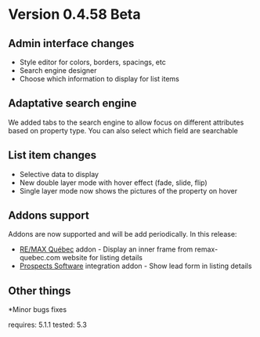 # Version 0.4.58 Beta

## Admin interface changes

* Style editor for colors, borders, spacings, etc
* Search engine designer
* Choose which information to display for list items


## Adaptative search engine
We added tabs to the search engine to allow focus on different attributes based on property type.
You can also select which field are searchable

## List item changes

* Selective data to display
* New double layer mode with hover effect (fade, slide, flip)
* Single layer mode now shows the pictures of the property on hover


## Addons support
Addons are now supported and will be add periodically.
In this release:
* [RE/MAX Québec](https://www.remax-quebec.com/) addon - Display an inner frame from remax-quebec.com website for listing details
* [Prospects Software](https://www.prospects.com) integration addon - Show lead form in listing details



## Other things

*Minor bugs fixes



requires: 5.1.1
tested: 5.3
